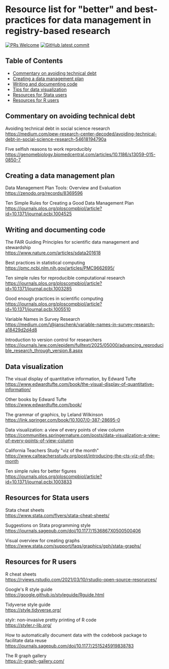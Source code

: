 # Resource list for "better" and best-practices for data management in registry-based research


[![PRs Welcome](https://img.shields.io/badge/PRs-welcome-brightgreen.svg?style=flat-square)](http://makeapullrequest.com)
[![GitHub latest commit](https://badgen.net/github/last-commit/tsurudak/technical-debt)](https://github.com/tsurudak/technical-debt/commit/)


## Table of Contents

- [Commentary on avoiding technical debt](#commentary-on-avoiding-technical-debt)
- [Creating a data management plan](#creating-a-data-management-plan)
- [Writing and documenting code ](#writing-and-documenting-code)
- [Tips for data visualization](#data-visualization)
- [Resources for Stata users](#resources-for-stata-users)
- [Resources for R users](#resources-for-r-users)


## Commentary on avoiding technical debt

Avoiding technical debt in social science research\
<https://medium.com/pew-research-center-decoded/avoiding-technical-debt-in-social-science-research-54618194790a>

Five selfish reasons to work reproducibly\
<https://genomebiology.biomedcentral.com/articles/10.1186/s13059-015-0850-7>


## Creating a data management plan

Data Management Plan Tools: Overview and Evaluation\
<https://zenodo.org/records/8369596>

Ten Simple Rules for Creating a Good Data Management Plan\
<https://journals.plos.org/ploscompbiol/article?id=10.1371/journal.pcbi.1004525>


## Writing and documenting code 

The FAIR Guiding Principles for scientific data management and
stewardship\
<https://www.nature.com/articles/sdata201618>

Best practices in statistical computing\
<https://pmc.ncbi.nlm.nih.gov/articles/PMC9662695/>

Ten simple rules for reproducible computational research\
<https://journals.plos.org/ploscompbiol/article?id=10.1371/journal.pcbi.1003285>

Good enough practices in scientific computing\
<https://journals.plos.org/ploscompbiol/article?id=10.1371/journal.pcbi.1005510>

Variable Names in Survey Research\
<https://medium.com/\@janschenk/variable-names-in-survey-research-a18429d2d4d8>

Introduction to version control for researchers\
<https://journals.lww.com/epidem/fulltext/2025/05000/advancing_reproducible_research_through_version.8.aspx>


## Data visualization

The visual display of quantitative information, by Edward Tufte\
<https://www.edwardtufte.com/book/the-visual-display-of-quantitative-information/>

Other books by Edward Tufte\
<https://www.edwardtufte.com/book/>

The grammar of graphics, by Leland Wilkinson\
<https://link.springer.com/book/10.1007/0-387-28695-0>

Data visualization: a view of every points of view column\
<https://communities.springernature.com/posts/data-visualization-a-view-of-every-points-of-view-column>

California Teachers Study "viz of the month"\
<https://www.calteachersstudy.org/post/introducing-the-cts-viz-of-the-month>

Ten simple rules for better figures\
<https://journals.plos.org/ploscompbiol/article?id=10.1371/journal.pcbi.1003833>


## Resources for Stata users

Stata cheat sheets\
<https://www.stata.com/flyers/stata-cheat-sheets/>

Suggestions on Stata programming style\
<https://journals.sagepub.com/doi/10.1177/1536867X0500500406>

Visual overview for creating graphs\
<https://www.stata.com/support/faqs/graphics/gph/stata-graphs/>


## Resources for R users

R cheat sheets\
<https://rviews.rstudio.com/2021/03/10/rstudio-open-source-resorurces/>

Google's R style guide\
<https://google.github.io/styleguide/Rguide.html>

Tidyverse style guide\
<https://style.tidyverse.org/>

stylr: non-invasive pretty printing of R code\
<https://styler.r-lib.org/>

How to automatically document data with the codebook package to
facilitate data reuse\
<https://journals.sagepub.com/doi/10.1177/2515245919838783>

The R graph gallery\
<https://r-graph-gallery.com/>
